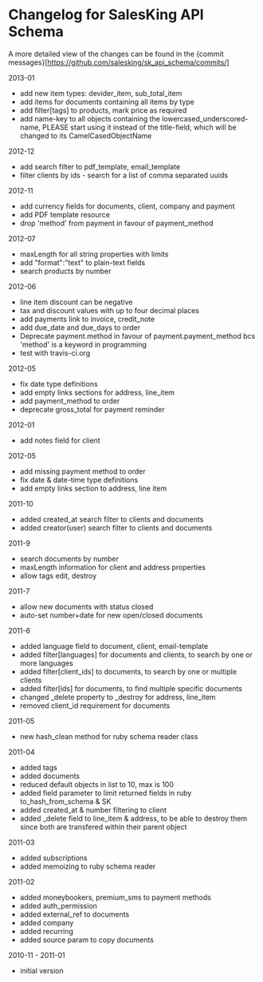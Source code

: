 # Changelog for SalesKing API Schema

A more detailed view of the changes can be found in the {commit messages}[https://github.com/salesking/sk_api_schema/commits/]

2013-01
* add new item types: devider_item, sub_total_item
* add items for documents containing all items by type
* add filter\[tags] to products, mark price as required
* add name-key to all objects containing the lowercased_underscored-name, PLEASE start using it instead of the title-field, which will be changed to its CamelCasedObjectName

2012-12
* add search filter to pdf_template, email_template
* filter clients by ids - search for a list of comma separated uuids

2012-11
* add currency fields for documents, client, company and payment
* add PDF template resource
* drop 'method' from payment in favour of payment_method

2012-07
* maxLength for all string properties with limits
* add "format":"text" to plain-text fields
* search products by number

2012-06
* line item discount can be negative
* tax and discount values with up to four decimal places
* add payments link to invoice, credit_note
* add due_date and due_days to order
* Deprecate payment.method in favour of payment.payment_method bcs 'method' is a keyword in programming
* test with travis-ci.org

2012-05
* fix date type definitions
* add empty links sections for address, line_item
* add payment_method to order
* deprecate gross_total for payment reminder

2012-01
* add notes field for client

2012-05

* add missing payment method to order
* fix date & date-time type definitions
* add empty links section to address, line item

2011-10
* added created_at search filter to clients and documents
* added creator(user) search filter to clients and documents

2011-9
* search documents by number
* maxLength information for client and address properties
* allow tags edit, destroy

2011-7
* allow new documents with status closed
* auto-set number+date for new open/closed documents

2011-6
* added language field to document, client, email-template
* added filter\[languages] for documents and clients, to search by one or more languages
* added filter\[client_ids] to documents, to search by one or multiple clients
* added filter\[ids] for documents, to find multiple specific documents
* changed _delete property to _destroy for address, line_item
* removed client_id requirement for documents

2011-05
* new hash_clean method for ruby schema reader class

2011-04
* added tags
* added documents
* reduced default objects in list to 10, max is 100
* added field parameter to limit returned fields in ruby to_hash_from_schema & SK
* added created_at & number filtering to client
* added _delete field to line_item & address, to be able to destroy them since both are transfered within their parent object

2011-03
* added subscriptions
* added memoizing to ruby schema reader

2011-02
* added moneybookers, premium_sms to payment methods
* added auth_permission
* added external_ref to documents
* added company
* added recurring
* added source param to copy documents

2010-11 - 2011-01
* initial version

